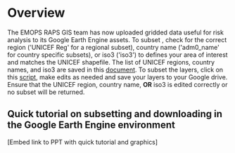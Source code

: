 # Overview

The EMOPS RAPS GIS team has now uploaded gridded data useful for risk analysis to its Google Earth Engine assets. To subset , check for the correct region ('UNICEF Reg' for a regional subset), country name ('adm0_name' for country specific subsets), or iso3 ('iso3') to defines your area of interest and matches the UNICEF shapefile. The list of UNICEF regions, country names, and iso3 are saved in this <a href="https://code.earthengine.google.com/c58bd5d15e4c7d8ee2ee4b118927cd9b">document</a>. To subset the layers, click on this <a href="https://code.earthengine.google.com/c58bd5d15e4c7d8ee2ee4b118927cd9b">script</a>, make edits as needed and save your layers to your Google drive. Ensure that the UNICEF region, country name, <b>OR</b> iso3 is edited correctly or no subset will be returned.

## Quick tutorial on subsetting and downloading in the Google Earth Engine environment
[Embed link to PPT with quick tutorial and graphics]

